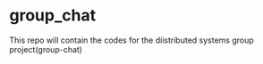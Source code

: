 # group_chat
This repo will contain the codes for the diistributed systems group project(group-chat)

